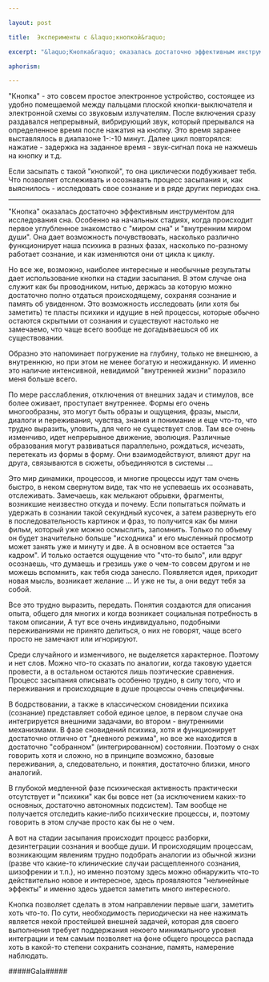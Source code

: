 ```yaml
---

layout: post

title:  Эксперименты с &laquo;кнопкой&raquo;

excerpt: "&laquo;Кнопка&raquo; оказалась достаточно эффективным инструментом для исследования сна. Особенно на начальных стадиях, когда происходит первое углубленное знакомство с &laquo;миром сна&raquo;  и &laquo;внутренним миром души&raquo;. Она дает возможность почувствовать насколько различно функционирует наша психика в разных фазах, насколько по-разному работает сознание, и как изменяются они от цикла к циклу"

aphorism:

---
```


"Кнопка" - это совсем простое электронное устройство, состоящее из удобно помещаемой между пальцами плоской кнопки-выключателя и электронной схемы со звуковым излучателям. После включения сразу раздавался непрерывный, вибрирующий звук, который прерывался на определенное время после нажатия на кнопку. Это время заранее выставлялось в диапазоне 1-:-10 минут. 
Далее цикл повторялся: нажатие - задержка на заданное время - звук-сигнал пока не нажмешь на кнопку и т.д.

Если засыпать с такой "кнопкой", то она циклически подбуживает тебя. Что позволяет отслеживать и осознавать процесс засыпания и, как выяснилось - исследовать свое сознание и в ряде других периодах сна.

***

"Кнопка" оказалась достаточно эффективным инструментом для исследования сна. Особенно на начальных стадиях, когда происходит первое углубленное знакомство с "миром сна" и "внутренним миром души". Она дает возможность почувствовать, насколько различно функционирует наша психика в разных фазах, насколько по-разному работает сознание, и как изменяются они от цикла к циклу.

Но все же, возможно, наиболее интересные и необычные результаты дает использование кнопки на стадии засыпания. В этом случае она служит как бы проводником, нитью, держась за которую можно достаточно полно отдаться происходящему, сохраняя сознание и память об увиденном. Это возможность исследовать (или хотя бы заметить) те пласты психики и идущие в ней процессы, которые обычно остаются скрытыми от сознания и существуют настолько не замечаемо, что чаще всего вообще не догадываешься об их существовании.

Образно это напоминает погружение на глубину, только не внешнюю, а внутреннюю, но при этом не менее богатую и неожиданную. И именно это наличие интенсивной, невидимой "внутренней жизни" поразило меня больше всего.

По мере расслабления, отключения от внешних задач и стимулов, все более оживает, проступает внутреннее. Формы его очень многообразны, это могут быть образы и ощущения, фразы, мысли, диалоги и переживания, чувства, знания и понимание и еще что-то, что трудно выразить, уловить, для чего не существует слов. Там все очень изменчиво, идет непрерывное движение, эволюция. Различные образования могут развиваться параллельно, рождаться, исчезать, перетекать из формы в форму. Они взаимодействуют, влияют друг на друга, связываются в сюжеты, объединяются в системы ...

Это мир динамики, процессов, и многие процессы идут там очень быстро, в неком свернутом виде, так что не успеваешь их осознавать, отслеживать. Замечаешь, как мелькают обрывки, фрагменты, возникшие неизвестно откуда и почему. Если попытаться поймать и удержать в сознании такой секундный кусочек, а затем развернуть его в последовательность картинок и фраз, то получится как бы мини фильм, который уже можно осмыслить, запомнить. Только по объему он будет значительно больше "исходника" и его мысленный просмотр может занять уже и минуту и две. А в основном все остается "за кадром". И только остается ощущение что "что-то было", или вдруг осознаешь, что думаешь и грезишь уже о чем-то совсем другом и не можешь вспомнить, как тебя сюда занесло. Появляется идея, приходит новая мысль, возникает желание ... И уже не ты, а они ведут тебя за собой.

Все это трудно выразить, передать. Понятия создаются для описания опыта, общего для многих и когда возникает социальная потребность в таком описании, А тут все очень индивидуально, подобными переживаниями не принято делиться, о них не говорят, чаще всего просто не замечают или игнорируют.

Среди случайного и изменчивого, не выделяется характерное. Поэтому и нет слов. Можно что-то сказать по аналогии, когда таковую удается провести, а в остальном остаются лишь поэтические сравнения. Процесс засыпания описывать особенно трудно, в силу того, что и переживания и происходящие в душе процессы очень специфичны.

В бодрствовании, а также в классическом сновидении психика (сознание) представляет собой единое целое, в первом случае она интегрируется внешними задачами, во втором - внутренними механизмами. В фазе сновидений психика, хотя и функционирует достаточно отлично от "дневного режима", но все же находится в достаточно "собранном" (интегрированном) состоянии. Поэтому о снах говорить хотя и сложно, но в принципе возможно, базовые переживания, а, следовательно, и понятия, достаточно близки, много аналогий.

В глубокой медленной фазе психическая активность практически отсутствует и "психики" как бы вовсе нет (за исключением каких-то основных, достаточно автономных подсистем). Там вообще не получается отследить какие-либо психические процессы, и, поэтому говорить в этом случае просто как бы не о чем.

А вот на стадии засыпания происходит процесс разборки, дезинтеграции сознания и вообще души. И происходящим процессам, возникающим явлениям трудно подобрать аналогии из обычной жизни (разве что какие-то клинические случаи расщепленного сознания, шизофрении и т.п.), но именно поэтому здесь можно обнаружить что-то действительно новое и интересное, здесь проявляются "нелинейные эффекты" и именно здесь удается заметить много интересного.

Кнопка позволяет сделать в этом направлении первые шаги, заметить хоть что-то. По сути, необходимость периодически на нее нажимать является некой простейшей внешней задачей, которая для своего выполнения требует поддержания некоего минимального уровня интеграции и тем самым позволяет на фоне общего процесса распада хоть в какой-то степени сохранить сознание, память, намерение наблюдать.

#####Gala#####

